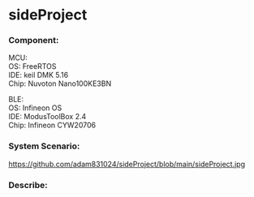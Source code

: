 # sideProject
### Component:
MCU:  
OS: FreeRTOS  
IDE: keil DMK 5.16  
Chip: Nuvoton Nano100KE3BN    

BLE:  
OS: Infineon OS  
IDE: ModusToolBox 2.4  
Chip: Infineon CYW20706  

### System Scenario:
https://github.com/adam831024/sideProject/blob/main/sideProject.jpg
### Describe: 

